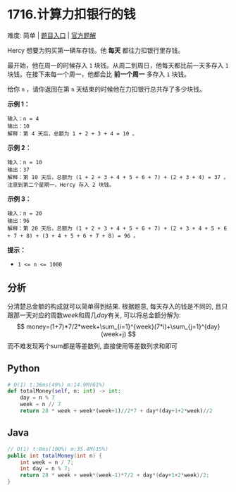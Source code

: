 # 1716.计算力扣银行的钱

难度: 简单 | [题目入口](https://leetcode-cn.com/problems/calculate-money-in-leetcode-bank/) | [官方题解]()

Hercy 想要为购买第一辆车存钱。他 **每天** 都往力扣银行里存钱。

最开始，他在周一的时候存入 `1` 块钱。从周二到周日，他每天都比前一天多存入 `1` 块钱。在接下来每一个周一，他都会比 **前一个周一** 多存入 `1` 块钱。

给你 `n` ，请你返回在第 `n` 天结束的时候他在力扣银行总共存了多少块钱。

 

**示例 1：**

```
输入：n = 4
输出：10
解释：第 4 天后，总额为 1 + 2 + 3 + 4 = 10 。
```

**示例 2：**

```
输入：n = 10
输出：37
解释：第 10 天后，总额为 (1 + 2 + 3 + 4 + 5 + 6 + 7) + (2 + 3 + 4) = 37 。注意到第二个星期一，Hercy 存入 2 块钱。
```

**示例 3：**

```
输入：n = 20
输出：96
解释：第 20 天后，总额为 (1 + 2 + 3 + 4 + 5 + 6 + 7) + (2 + 3 + 4 + 5 + 6 + 7 + 8) + (3 + 4 + 5 + 6 + 7 + 8) = 96 。
```

 

**提示：**

- `1 <= n <= 1000`

## 分析

分清楚总金额的构成就可以简单得到结果. 根据题意, 每天存入的钱是不同的, 且只跟那一天对应的周数$week$和周几$day$有关, 可以将总金额分解为:
$$
money=(1+7)*7/2*week+\sum_{i=1}^{week}(7*i)+\sum_{j=1}^{day}(week+j)
$$
而不难发现两个sum都是等差数列, 直接使用等差数列求和即可

## Python

```python
# O(1) t:36ms(49%) m:14.9M(61%)
def totalMoney(self, n: int) -> int:
    day = n % 7
    week = n // 7
    return 28 * week + week*(week+1)//2*7 + day*(day+1+2*week)//2
```

## Java

```java
// O(1) t:0ms(100%) m:35.4M(15%)
public int totalMoney(int n) {
    int week = n / 7;
    int day = n % 7;
    return 28 * week + week*(week-1)*7/2 + day*(day+1+2*week)/2;
}
```

